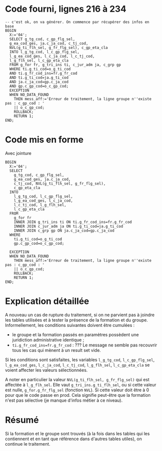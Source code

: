 # Code fourni, lignes 216 à 234
```
-- c'est ok, on va générer. On commence par récupérer des infos en base
BEGIN
  X:='04';
  SELECT g_tg_cod, c_gp_flg_sel,
  g_ea_cod_ges, ja.c_ja_cod, c_tj_cod,
  NVL(g_ti_flh_sel, g_fr_flg_sel), c_gp_eta_cla
  INTO l_g_tg_cod, l_c_gp_flg_sel,
  l_g_ea_cod_ges, l_c_ja_cod, l_c_tj_cod,
  l_g_flh_sel, l_c_gp_eta_cla
  FROM g_for fr, g_tri_ins ti, c_jur_adm ja, c_grp gp
  WHERE ti.g_ti_cod=o_g_ti_cod
  AND ti.g_fr_cod_ins=fr.g_fr_cod
  AND ti.g_ti_cod=ja.g_ti_cod
  AND ja.c_ja_cod=gp.c_ja_cod
  AND gp.c_gp_cod=o_c_gp_cod;
  EXCEPTION
  WHEN NO_DATA_FOUND
    THEN mess_aff:='Erreur de traitement, la ligne groupe n''existe pas : c_gp_cod : '
    || o_c_gp_cod;
    ROLLBACK;
    RETURN 1;
END;
```

# Code mis en forme
Avec jointure
```
BEGIN
  X:='04';
  SELECT 
	g_tg_cod, c_gp_flg_sel, 
	g_ea_cod_ges, ja.c_ja_cod, 
	c_tj_cod, NVL(g_ti_flh_sel, g_fr_flg_sel), 
	c_gp_eta_cla
  INTO 
	l_g_tg_cod, l_c_gp_flg_sel,
	l_g_ea_cod_ges, l_c_ja_cod, 
	l_c_tj_cod, l_g_flh_sel, 
	l_c_gp_eta_cla
  FROM 
	g_for fr 
	INNER JOIN g_tri_ins ti ON ti.g_fr_cod_ins=fr.g_fr_cod
	INNER JOIN c_jur_adm ja ON ti.g_ti_cod=ja.g_ti_cod
	INNER JOIN c_grp gp ON ja.c_ja_cod=gp.c_ja_cod
  WHERE 
	ti.g_ti_cod=o_g_ti_cod
	gp.c_gp_cod=o_c_gp_cod;
	
  EXCEPTION
  WHEN NO_DATA_FOUND
    THEN mess_aff:='Erreur de traitement, la ligne groupe n''existe pas : c_gp_cod : '
    || o_c_gp_cod;
    ROLLBACK;
    RETURN 1;
END;
```

# Explication détaillée
A nouveau un cas de rupture du traitement, si on ne parvient pas à joindre les tables utilisées et à tester la présence de la formation et du groupe. Informellement, les conditions suivantes doivent être cumulées : 
* le groupe et la formation passés en paramètres possèdent une juridiction administrative identique ;
* `ti.g_fr_cod_ins=fr.g_fr_cod` : ???
Le message ne semble pas recouvrir tous les cas qui mènent à un result set vide.

Si les conditions sont satisfaites, les variables `l_g_tg_cod`, `l_c_gp_flg_sel`, `l_g_ea_cod_ges`, `l_c_ja_cod`, `l_c_tj_cod`, `l_g_flh_sel`, `l_c_gp_eta_cla` se voient affecter les valeurs sélectionnées.

A noter en particulier la valeur `NVL(g_ti_flh_sel, g_fr_flg_sel)` qui est affectée à `l_g_flh_sel`. Elle vaut `g_tri_ins.g_ti_flh_sel`, ou si cette valeur est nulle, `g_for.g_fr_flg_sel` (fonction `NVL`). Si cette valeur doit être à 0 pour que le code passe en prod. Cela signifie peut-être que la formation n'est pas sélective (je manque d'infos métier à ce niveau).

# Résumé
Si la formation et le groupe sont trouvés (à la fois dans les tables qui les contiennent et en tant que référence dans d'autres tables utiles), on continue le traitement.